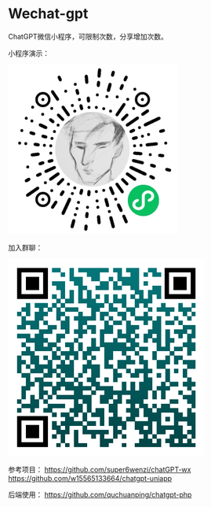 # Wechat-gpt
ChatGPT微信小程序，可限制次数，分享增加次数。

小程序演示：

![演示](/img/appcode.jpeg)

加入群聊：

![群聊二维码](/img/qrcode.png)

参考项目：
https://github.com/super6wenzi/chatGPT-wx
https://github.com/w15565133664/chatgpt-uniapp

后端使用：
https://github.com/quchuanping/chatgpt-php
